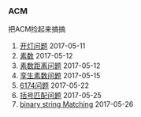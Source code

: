 ### ACM

把ACM捡起来搞搞

1. [开灯问题](https://github.com/Smiler94/acm/tree/master/lamp) 2017-05-11
2. [素数](https://github.com/Smiler94/acm/tree/master/prime) 2017-05-12
3. [素数距离问题](https://github.com/Smiler94/acm/tree/master/prime_distance) 2017-05-12
4. [孪生素数问题](https://github.com/Smiler94/acm/tree/master/twin_prime) 2017-05-15
5. [6174问题](https://github.com/Smiler94/acm/tree/master/6174) 2017-05-22
6. [括号匹配问题](https://github.com/Smiler94/acm/tree/master/bracket_pair) 2017-05-25
7. [binary string Matching](https://github.com/Smiler94/acm/tree/master/binary_string) 2017-05-26